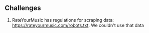 ## Challenges
1. RateYourMusic has regulations for scraping data: https://rateyourmusic.com/robots.txt. We couldn't use that data
